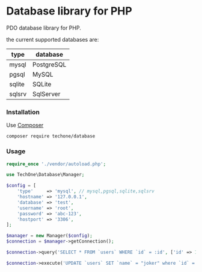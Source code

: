 # Database library for PHP

PDO database library for PHP.

the current supported databases are:

| type | database |
| ------ | ------ |
| mysql | PostgreSQL |
| pgsql | MySQL |
| sqlite | SQLite |
| sqlsrv | SqlServer |

### Installation

Use [Composer](https://getcomposer.org/)

```
composer require techone/database
```

### Usage

```php
require_once './vendor/autoload.php';

use TechOne\Database\Manager;

$config = [
    'type'     => 'mysql', // mysql,pgsql,sqlite,sqlsrv
    'hostname' => '127.0.0.1',
    'database' => 'test',
    'username' => 'root',
    'password' => 'abc-123',
    'hostport' => '3306',
];

$manager = new Manager($config);
$connection = $manager->getConnection();

$connection->query('SELECT * FROM `users` WHERE `id` = :id', ['id' => 1]);

$connection->execute('UPDATE `users` SET `name` = "joker" where `id` = :id', ['id' => 1]);
```